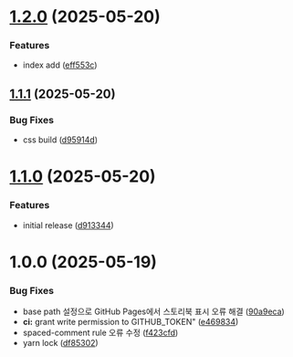 # [1.2.0](https://github.com/Celinejoo/design-system/compare/v1.1.1...v1.2.0) (2025-05-20)


### Features

* index add ([eff553c](https://github.com/Celinejoo/design-system/commit/eff553c2e0fba004945b040dddfea3bbed297880))

## [1.1.1](https://github.com/Celinejoo/design-system/compare/v1.1.0...v1.1.1) (2025-05-20)


### Bug Fixes

* css build ([d95914d](https://github.com/Celinejoo/design-system/commit/d95914dc9fecdc60c9fee88eda35a00e0510c8ac))

# [1.1.0](https://github.com/Celinejoo/design-system/compare/v1.0.0...v1.1.0) (2025-05-20)


### Features

* initial release ([d913344](https://github.com/Celinejoo/design-system/commit/d91334454321cdf4ad190b45bb482e4d7d0142b0))

# 1.0.0 (2025-05-19)


### Bug Fixes

* base path 설정으로 GitHub Pages에서 스토리북 표시 오류 해결 ([90a9eca](https://github.com/Celinejoo/design-system/commit/90a9eca822791849ccef4f51ed6ef8751272dda9))
* **ci:** grant write permission to GITHUB_TOKEN" ([e469834](https://github.com/Celinejoo/design-system/commit/e469834ec2d72418601b5baf5027e44355a7c14a))
* spaced-comment rule 오류 수정 ([f423cfd](https://github.com/Celinejoo/design-system/commit/f423cfdf8d1665622ab0160d84d0e3074fd0d9a5))
* yarn lock ([df85302](https://github.com/Celinejoo/design-system/commit/df85302698157add5f5947a78577499948fb9258))
